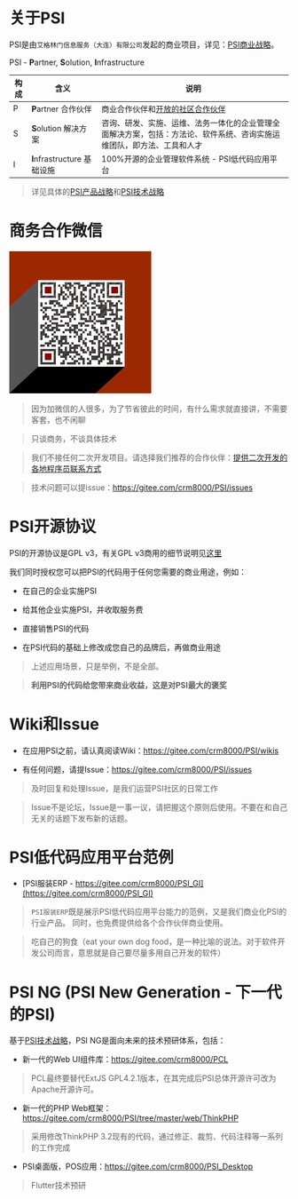 # 关于PSI

PSI是由`艾格林门信息服务（大连）有限公司`发起的商业项目，详见：[PSI商业战略](https://gitee.com/crm8000/PSI/wikis/PSI%E5%95%86%E4%B8%9A%E6%88%98%E7%95%A5)。

PSI - **P**artner, **S**olution, **I**nfrastructure

|  构成       | 含义  | 说明  |
|  ----          | ----      | ----  |
|P|**P**artner 合作伙伴|商业合作伙伴和[开放的社区合作伙伴](https://gitee.com/crm8000/PSI/wikis/%E6%8F%90%E4%BE%9B%E4%BA%8C%E6%AC%A1%E5%BC%80%E5%8F%91%E7%9A%84%E5%90%84%E5%9C%B0%E7%A8%8B%E5%BA%8F%E5%91%98%E8%81%94%E7%B3%BB%E6%96%B9%E5%BC%8F)|
|S|**S**olution 解决方案|咨询、研发、实施、运维、法务一体化的企业管理全面解决方案，包括：方法论、软件系统、咨询实施运维团队，即方法、工具和人才|
|I|**I**nfrastructure 基础设施|100%开源的企业管理软件系统 - PSI低代码应用平台|

> 详见具体的[PSI产品战略](https://gitee.com/crm8000/PSI/wikis/PSI%E4%BA%A7%E5%93%81%E6%88%98%E7%95%A5)和[PSI技术战略](https://gitee.com/crm8000/PSI/wikis/PSI%E6%8A%80%E6%9C%AF%E6%88%98%E7%95%A5)

# 商务合作微信

![商务合作微信](wx.jpg)

> 因为加微信的人很多，为了节省彼此的时间，有什么需求就直接讲，不需要客套，也不闲聊

> 只谈商务，不谈具体技术

> 我们不接任何二次开发项目。请选择我们推荐的合作伙伴：[提供二次开发的各地程序员联系方式](https://gitee.com/crm8000/PSI/wikis/%E6%8F%90%E4%BE%9B%E4%BA%8C%E6%AC%A1%E5%BC%80%E5%8F%91%E7%9A%84%E5%90%84%E5%9C%B0%E7%A8%8B%E5%BA%8F%E5%91%98%E8%81%94%E7%B3%BB%E6%96%B9%E5%BC%8F?sort_id=4467248)

> 技术问题可以提issue：https://gitee.com/crm8000/PSI/issues

# PSI开源协议

PSI的开源协议是GPL v3，有关GPL v3商用的细节说明见[这里](https://gitee.com/crm8000/PSI/wikis/%E5%85%B3%E4%BA%8EGPL%20v3)

我们同时授权您可以把PSI的代码用于任何您需要的商业用途，例如：

- 在自己的企业实施PSI

- 给其他企业实施PSI，并收取服务费

- 直接销售PSI的代码

- 在PSI代码的基础上修改成您自己的品牌后，再做商业用途

> 上述应用场景，只是举例，不是全部。

> **利用PSI的代码给您带来商业收益，这是对PSI最大的褒奖**

# Wiki和Issue

- 在应用PSI之前，请认真阅读Wiki：https://gitee.com/crm8000/PSI/wikis

- 有任何问题，请提Issue：https://gitee.com/crm8000/PSI/issues

> 及时回复和处理Issue，是我们运营PSI社区的日常工作

> Issue不是论坛，Issue是一事一议，请把握这个原则后使用。不要在和自己无关的话题下发布新的话题。

# PSI低代码应用平台范例

- [PSI服装ERP - https://gitee.com/crm8000/PSI_GI](https://gitee.com/crm8000/PSI_GI)

> `PSI服装ERP`既是展示PSI低代码应用平台能力的范例，又是我们商业化PSI的行业产品。
> 同时，也免费提供给各个合作伙伴商业使用。

> 吃自己的狗食（eat your own dog food，是一种比喻的说法。对于软件开发公司而言，意思就是自己要尽量多用自己开发的软件）

# PSI NG (PSI New Generation - 下一代的PSI)

基于[PSI技术战略](https://gitee.com/crm8000/PSI/wikis/PSI%E6%8A%80%E6%9C%AF%E6%88%98%E7%95%A5)，PSI NG是面向未来的技术预研体系，包括：

- 新一代的Web UI组件库：https://gitee.com/crm8000/PCL

> PCL最终要替代ExtJS GPL4.2.1版本，在其完成后PSI总体开源许可改为Apache开源许可。

- 新一代的PHP Web框架：https://gitee.com/crm8000/PSI/tree/master/web/ThinkPHP

> 采用修改ThinkPHP 3.2现有的代码，通过修正、裁剪、代码注释等一系列的工作完成

- PSI桌面版，POS应用：https://gitee.com/crm8000/PSI_Desktop

> Flutter技术预研
